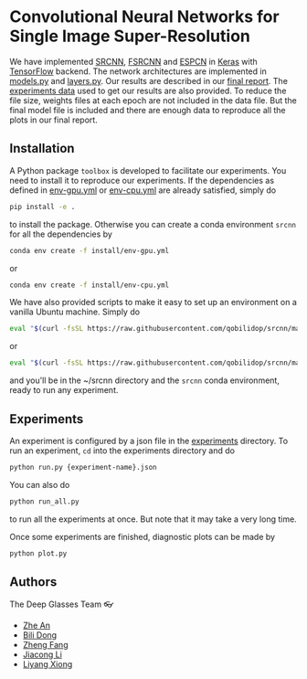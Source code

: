 # Convolutional Neural Networks for Single Image Super-Resolution

We have implemented [SRCNN], [FSRCNN] and [ESPCN] in [Keras] with [TensorFlow] backend. The network architectures are implemented in [models.py](toolbox/models.py) and [layers.py](toolbox/layers.py). Our results are described in our [final report](https://github.com/qobilidop/srcnn/releases/download/final/final-report.pdf). The [experiments data](https://github.com/qobilidop/srcnn/releases/download/final/experiments-data.zip) used to get our results are also provided. To reduce the file size, weights files at each epoch are not included in the data file. But the final model file is included and there are enough data to reproduce all the plots in our final report.

[SRCNN]: https://arxiv.org/abs/1501.00092
[FSRCNN]: https://arxiv.org/abs/1608.00367
[ESPCN]: https://arxiv.org/abs/1609.05158
[Keras]: https://github.com/fchollet/keras
[TensorFlow]: https://github.com/tensorflow/tensorflow

## Installation

A Python package `toolbox` is developed to facilitate our experiments. You need to install it to reproduce our experiments. If the dependencies as defined in [env-gpu.yml](install/env-gpu.yml) or [env-cpu.yml](install/env-cpu.yml) are already satisfied, simply do
 
```bash
pip install -e .
```

to install the package. Otherwise you can create a conda environment `srcnn` for all the dependencies by

```bash
conda env create -f install/env-gpu.yml
```

or

```bash
conda env create -f install/env-cpu.yml
```

We have also provided scripts to make it easy to set up an environment on a vanilla Ubuntu machine. Simply do

```bash
eval "$(curl -fsSL https://raw.githubusercontent.com/qobilidop/srcnn/master/install/create-env-gpu.sh)"
```

or

```bash
eval "$(curl -fsSL https://raw.githubusercontent.com/qobilidop/srcnn/master/install/create-env-cpu.sh)"
```

and you'll be in the ~/srcnn directory and the `srcnn` conda environment, ready to run any experiment.

## Experiments

An experiment is configured by a json file in the [experiments](experiments) directory. To run an experiment, `cd` into the experiments directory and do

```bash
python run.py {experiment-name}.json
```

You can also do

```bash
python run_all.py
```

to run all the experiments at once. But note that it may take a very long time.

Once some experiments are finished, diagnostic plots can be made by

```bash
python plot.py
```

## Authors

The Deep Glasses Team :eyeglasses:
* [Zhe An](https://github.com/JasonAn)
* [Bili Dong](https://github.com/qobilidop)
* [Zheng Fang](https://github.com/Catus61)
* [Jiacong Li](https://github.com/jiacong1990)
* [Liyang Xiong](https://github.com/xiongliyang219)
